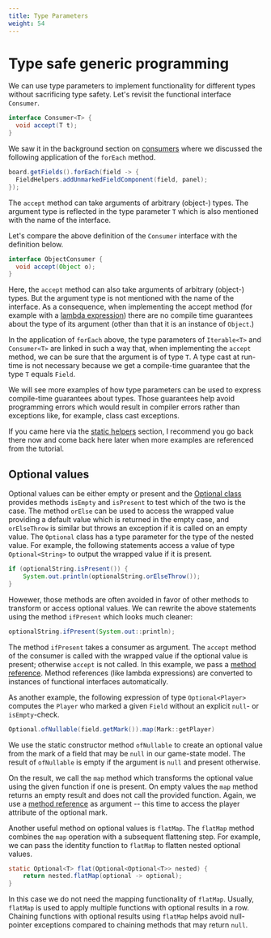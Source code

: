 ```yaml
---
title: Type Parameters
weight: 54
---
```


# Type safe generic programming

[consumers]: ../functional_interfaces#consumers

We can use type parameters to implement functionality for different types without sacrificing type safety.
Let's revisit the functional interface `Consumer`.

```java
interface Consumer<T> {
  void accept(T t);
}
```

We saw it in the background section on [consumers] where we discussed the following application of the `forEach` method.

```java
board.getFields().forEach(field -> {
  FieldHelpers.addUnmarkedFieldComponent(field, panel);
});
```

The `accept` method can take arguments of arbitrary (object-) types.
The argument type is reflected in the type parameter `T` which is also mentioned with the name of the interface.

Let's compare the above definition of the `Consumer` interface with the definition below.

```java
interface ObjectConsumer {
  void accept(Object o);
}
```

[lambda expression]: ../functional_interfaces

Here, the `accept` method can also take arguments of arbitrary (object-) types.
But the argument type is not mentioned with the name of the interface.
As a consequence, when implementing the accept method (for example with a [lambda expression]) there are no compile time guarantees about the type of its argument (other than that it is an instance of `Object`.)

In the application of `forEach` above, the type parameters of `Iterable<T>` and `Consumer<T>` are linked in such a way that, when implementing the `accept` method, we can be sure that the argument is of type `T`. A type cast at run-time is not necessary because we get a compile-time guarantee that the type `T` equals `Field`.

We will see more examples of how type parameters can be used to express compile-time guarantees about types.
Those guarantees help avoid programming errors which would result in compiler errors rather than exceptions like, for example, class cast exceptions.

If you came here via the [static helpers] section, I recommend you go back there now and come back here later when more examples are referenced from the tutorial.

[static helpers]: ../../static_methods/static_helpers

## Optional values

[optional class]: https://docs.oracle.com/en/java/javase/11/docs/api/java.base/java/util/Optional.html

Optional values can be either empty or present and the [Optional class] provides methods `isEmpty` and `isPresent` to test which of the two is the case.
The method `orElse` can be used to access the wrapped value providing a default value which is returned in the empty case, and `orElseThrow` is similar but throws an exception if it is called on an empty value.
The `Optional` class has a type parameter for the type of the nested value.
For example, the following statements access a value of type `Optional<String>` to output the wrapped value if it is present.

```java
if (optionalString.isPresent()) {
	System.out.println(optionalString.orElseThrow());
}
```

Howewer, those methods are often avoided in favor of other methods to transform or access optional values.
We can rewrite the above statements using the method `ifPresent` which looks much cleaner:

```java
optionalString.ifPresent(System.out::println);
```

The method `ifPresent` takes a consumer as argument.
The `accept` method of the consumer is called with the wrapped value if the optional value is present; otherwise `accept` is not called.
In this example, we pass a [method reference].
Method references (like lambda expressions) are converted to instances of functional interfaces automatically.

[method reference]: ../functional_interfaces#method-references

As another example, the following expression of type `Optional<Player>` computes the `Player` who marked a given `Field` without an explicit `null`- or `isEmpty`-check.

```java
Optional.ofNullable(field.getMark()).map(Mark::getPlayer)
```

We use the static constructor method `ofNullable` to create an optional value from the mark of a field that may be `null` in our game-state model.
The result of `ofNullable` is empty if the argument is `null` and present otherwise.

On the result, we call the `map` method which transforms the optional value using the given function if one is present.
On empty values the `map` method returns an empty result and does not call the provided function.
Again, we use a [method reference] as argument -- this time to access the player attribute of the optional mark.

Another useful method on optional values is `flatMap`.
The `flatMap` method combines the `map` operation with a subsequent flattening step.
For example, we can pass the identity function to `flatMap` to flatten nested optional values.

```java
static Optional<T> flat(Optional<Optional<T>> nested) {
	return nested.flatMap(optional -> optional);
}
```

In this case we do not need the mapping functionality of `flatMap`.
Usually, `flatMap` is used to apply multiple functions with optional results in a row.
Chaining functions with optional results using `flatMap` helps avoid null-pointer exceptions compared to chaining methods that may return `null`.
